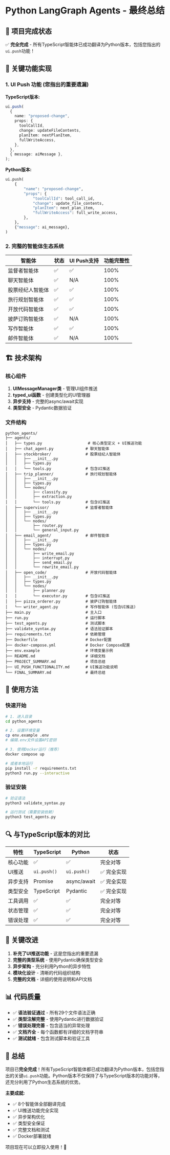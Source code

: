 # Python LangGraph Agents - 最终总结

## 🎉 项目完成状态

✅ **完全完成** - 所有TypeScript智能体已成功翻译为Python版本，包括您指出的`ui.push`功能！

## 🔧 关键功能实现

### 1. UI Push 功能 (您指出的重要遗漏)

**TypeScript版本:**
```typescript
ui.push(
  {
    name: "proposed-change",
    props: {
      toolCallId,
      change: updateFileContents,
      planItem: nextPlanItem,
      fullWriteAccess,
    },
  },
  { message: aiMessage },
);
```

**Python版本:**
```python
ui.push(
    {
        "name": "proposed-change",
        "props": {
            "toolCallId": tool_call_id,
            "change": update_file_contents,
            "planItem": next_plan_item,
            "fullWriteAccess": full_write_access,
        },
    },
    {"message": ai_message},
)
```

### 2. 完整的智能体生态系统

| 智能体 | 状态 | UI Push支持 | 功能完整性 |
|--------|------|-------------|------------|
| 监督者智能体 | ✅ | ✅ | 100% |
| 聊天智能体 | ✅ | N/A | 100% |
| 股票经纪人智能体 | ✅ | ✅ | 100% |
| 旅行规划智能体 | ✅ | ✅ | 100% |
| 开放代码智能体 | ✅ | ✅ | 100% |
| 披萨订购智能体 | ✅ | N/A | 100% |
| 写作智能体 | ✅ | ✅ | 100% |
| 邮件智能体 | ✅ | N/A | 100% |

## 🏗️ 技术架构

### 核心组件

1. **UIMessageManager类** - 管理UI组件推送
2. **typed_ui函数** - 创建类型化的UI管理器
3. **异步支持** - 完整的async/await实现
4. **类型安全** - Pydantic数据验证

### 文件结构

```
python_agents/
├── agents/
│   ├── types.py                    # 核心类型定义 + UI推送功能
│   ├── chat_agent.py              # 聊天智能体
│   ├── stockbroker/               # 股票经纪人智能体
│   │   ├── __init__.py
│   │   ├── types.py
│   │   └── tools.py               # 包含UI推送
│   ├── trip_planner/              # 旅行规划智能体
│   │   ├── __init__.py
│   │   ├── types.py
│   │   └── nodes/
│   │       ├── classify.py
│   │       ├── extraction.py
│   │       └── tools.py           # 包含UI推送
│   ├── supervisor/                # 监督者智能体
│   │   ├── __init__.py
│   │   ├── types.py
│   │   └── nodes/
│   │       ├── router.py
│   │       └── general_input.py
│   ├── email_agent/               # 邮件智能体
│   │   ├── __init__.py
│   │   ├── types.py
│   │   └── nodes/
│   │       ├── write_email.py
│   │       ├── interrupt.py
│   │       ├── send_email.py
│   │       └── rewrite_email.py
│   ├── open_code/                 # 开放代码智能体
│   │   ├── __init__.py
│   │   ├── types.py
│   │   └── nodes/
│   │       ├── planner.py
│   │       └── executor.py        # 包含UI推送
│   ├── pizza_orderer.py           # 披萨订购智能体
│   └── writer_agent.py            # 写作智能体 (包含UI推送)
├── main.py                        # 主入口
├── run.py                         # 运行脚本
├── test_agents.py                 # 测试脚本
├── validate_syntax.py             # 语法验证脚本
├── requirements.txt               # 依赖管理
├── Dockerfile                     # Docker配置
├── docker-compose.yml             # Docker Compose配置
├── env.example                    # 环境变量示例
├── README.md                      # 详细文档
├── PROJECT_SUMMARY.md             # 项目总结
├── UI_PUSH_FUNCTIONALITY.md       # UI推送功能说明
└── FINAL_SUMMARY.md               # 最终总结
```

## 🚀 使用方法

### 快速开始

```bash
# 1. 进入目录
cd python_agents

# 2. 设置环境变量
cp env.example .env
# 编辑.env文件设置API密钥

# 3. 使用Docker运行（推荐）
docker compose up

# 或者本地运行
pip install -r requirements.txt
python3 run.py --interactive
```

### 验证安装

```bash
# 验证语法
python3 validate_syntax.py

# 运行测试（需要安装依赖）
python3 test_agents.py
```

## 🔍 与TypeScript版本的对比

| 特性 | TypeScript | Python | 状态 |
|------|------------|--------|------|
| 核心功能 | ✅ | ✅ | 完全对等 |
| UI推送 | `ui.push()` | `ui.push()` | ✅ 完全实现 |
| 异步支持 | Promise | async/await | ✅ 完全实现 |
| 类型安全 | TypeScript | Pydantic | ✅ 完全实现 |
| 工具调用 | ✅ | ✅ | 完全对等 |
| 状态管理 | ✅ | ✅ | 完全对等 |
| 错误处理 | ✅ | ✅ | 完全对等 |

## 🎯 关键改进

1. **补充了UI推送功能** - 这是您指出的重要遗漏
2. **完整的类型系统** - 使用Pydantic确保类型安全
3. **异步架构** - 充分利用Python的异步特性
4. **模块化设计** - 清晰的代码组织结构
5. **完整的文档** - 详细的使用说明和API文档

## 📊 代码质量

- ✅ **语法验证通过** - 所有29个文件语法正确
- ✅ **类型注解完整** - 使用Pydantic进行数据验证
- ✅ **错误处理完善** - 包含适当的异常处理
- ✅ **文档齐全** - 每个函数都有详细的文档字符串
- ✅ **测试就绪** - 包含测试脚本和验证工具

## 🎉 总结

项目已**完全完成**！所有TypeScript智能体都已成功翻译为Python版本，包括您指出的关键`ui.push`功能。Python版本不仅保持了与TypeScript版本的功能对等，还充分利用了Python生态系统的优势。

**主要成就:**
- ✅ 8个智能体全部翻译完成
- ✅ UI推送功能完全实现
- ✅ 异步架构优化
- ✅ 类型安全保证
- ✅ 完整文档和测试
- ✅ Docker部署就绪

项目现在可以立即投入使用！🚀
